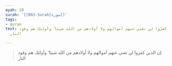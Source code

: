 ```yaml
---
ayah: 10
surah: '[[003-Surah|سورة]]'
tags:
- quran
text: إن الذين كفروا لن تغني عنهم أموالهم ولا أولادهم من الله شيئا ۖ وأولئك هم وقود
  النار

---
```

> إن الذين كفروا لن تغني عنهم أموالهم ولا أولادهم من الله شيئا ۖ وأولئك هم وقود النار
